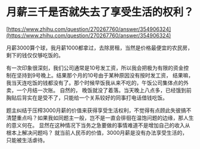 # 月薪三千是否就失去了享受生活的权利？
[https://www.zhihu.com/question/270267760/answer/354906324](https://www.zhihu.com/question/270267760/answer/354906324)

月薪3000算个球，我月薪1000都拿过，去除房租，当然是价格最便宜的农民房，剩下的钱仅仅够吃饭的。 

有一次印象很深刻，我们公司通常是10号发工资，所以我会把极为有限的资金控制在坚持到9号晚上。结果那个月的10号由于某种原因没有按时发工资， 结果嘛，我当天连吃饭的钱都没有了。那个时候早饭我从来不吃的，午饭公司集体点的外卖，一个月结一次账。 自然的， 晚饭就没了着落。当天晚上八点多，已经饿到前胸贴后背实在是受不了，只能给一个关系较好的同事打电话借钱吃饭。 

题主纠结于压榨3000月薪的价值来获得享受生活权利，不觉得有点顾此失彼搞不清楚重点吗？如果我如同题主一般，岂不是一直会徘徊在温饱问题的边缘，那人生的意义何在。 显然在这种情况下当务之急要做的事情难道不是增加自己的收入从根本上解决问题吗？ 就当前人民币的价值，3000月薪是没有办法享受生活的， 只能被生活虐待。